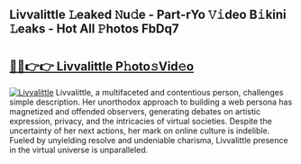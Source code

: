 ## Livvalittle 𝙻eaked 𝙽u𝚍e - Part-rYo 𝚅𝚒deo B𝚒kini 𝙻eaks - Hot All 𝙿hotos FbDq7

# <h2><a href="http://ld1xt9.urlbe.top/?page=Livvalittle">🔗🔗👉👉 Livvalittle P𝚑oto𝚜Vid𝚎o</a></h2>

[![Livvalittle](https://i.imgur.com/eBuTRDB.gif)](http://ld1xt9.urlbe.top/?page=Livvalittle)
Livvalittle, a multifaceted and contentious person, challenges simple description. Her unorthodox approach to building a web persona has magnetized and offended observers, generating debates on artistic expression, privacy, and the intricacies of virtual societies. Despite the uncertainty of her next actions, her mark on online culture is indelible. Fueled by unyielding resolve and undeniable charisma, Livvalittle presence in the virtual universe is unparalleled.
